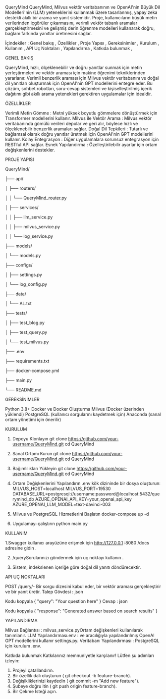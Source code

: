 QueryMind
QueryMind, Milvus vektör veritabanının ve OpenAI'nin Büyük Dil Modelleri'nin (LLM) yeteneklerini kullanmak üzere tasarlanmış, yapay zeka destekli akıllı bir arama ve yanıt sistemidir. Proje, kullanıcıların büyük metin verilerinden içgörüler çıkarmasını, verimli vektör tabanlı aramalar gerçekleştirmesini ve gelişmiş derin öğrenme modelleri kullanarak doğru, bağlam farkında yanıtlar üretmesini sağlar.


İçindekiler :
Genel bakış ,
Özellikler ,
Proje Yapısı ,
Gereksinimler , 
Kurulum ,
Kullanım , 
API Uç Noktaları ,
Yapılandırma ,
Katkıda bulunmak ,


GENEL BAKIŞ

QueryMind, hızlı, ölçeklenebilir ve doğru yanıtlar sunmak için metin yerleştirmeleri ve vektör araması için makine öğrenimi tekniklerinden yararlanır. Verimli benzerlik araması için Milvus vektör veritabanını ve doğal dil yanıtları oluşturmak için OpenAI'nin GPT modellerini entegre eder. Bu çözüm, sohbet robotları, soru-cevap sistemleri ve kişiselleştirilmiş içerik dağıtımı gibi akıllı arama yetenekleri gerektiren uygulamalar için idealdir.

ÖZELLİKLER

Verimli Metin Gömme : Metni yüksek boyutlu gömmelere dönüştürmek için Transformer modellerini kullanır.
Milvus ile Vektör Arama : Milvus vektör veritabanında gömülü verileri depolar ve geri alır, böylece hızlı ve ölçeklenebilir benzerlik aramaları sağlar.
Doğal Dil Tepkileri : Tutarlı ve bağlamsal olarak doğru yanıtlar üretmek için OpenAI'nin GPT modellerini kullanır.
Kolay Entegrasyon : Diğer uygulamalara sorunsuz entegrasyon için RESTful API sağlar.
Esnek Yapılandırma : Özelleştirilebilir ayarlar için ortam değişkenlerini destekler.

PROJE YAPISI

QueryMind/

├── api/

│   ├── routers/

│   │   └── QueryMind_router.py

│   ├── services/

│   │   ├── llm_service.py

│   │   ├── milvus_service.py

│   │   └── log_service.py

├── models/

│   └── models.py

├── configs/

│   ├── settings.py

│   └── log_config.py

├── data/

│   └── AL.txt

├── tests/

│   ├── test_blog.py

│   ├── test_query.py

│   └── test_milvus.py

├── .env

├── requirements.txt

├── docker-compose.yml

├── main.py

└── README.md


GEREKSİNİMLER

Python 3.8+
Docker ve Docker Oluşturma
Milvus (Docker üzerinden yüklendi)
PostgreSQL (kullanıcı sorgularını kaydetmek için)
Anaconda (sanal ortam yönetimi için önerilir)

KURULUM

1. Depoyu Klonlayın
git clone https://github.com/your-username/QueryMind.git
cd QueryMind
2. Sanal Ortamı Kurun git clone https://github.com/your-username/QueryMind.git
cd QueryMind

3. Bağımlılıkları Yükleyin  git clone https://github.com/your-username/QueryMind.git
cd QueryMind

4. Ortam Değişkenlerini Yapılandırın
.env kök dizininde bir dosya oluşturun:
MILVUS_HOST=localhost
MILVUS_PORT=19530
DATABASE_URL=postgresql://username:password@localhost:5432/querymind_db
AZURE_OPENAI_API_KEY=your_openai_api_key
AZURE_OPENAI_LLM_MODEL=text-davinci-003

5. Milvus ve PostgreSQL Hizmetlerini Başlatın docker-compose up -d

6. Uygulamayı çalıştırın python main.py



KULLANIM

1.Swagger kullanıcı arayüzüne erişmek için http://127.0.0.1 :8080 /docs adresine gidin .

2. /querySorularınızı göndermek için uç noktayı kullanın .

3. Sistem, indekslenen içeriğe göre doğal dil yanıtı döndürecektir.




API UÇ NOKTALARI

POST /query/- Bir sorgu dizesini kabul eder, bir vektör araması gerçekleştirir ve bir yanıt üretir.
Talep Gövdesi :
json

Kodu kopyala
{
  "query": "Your question here"
}
Cevap :
json

Kodu kopyala
{
  "response": "Generated answer based on search results"
}


YAPILANDIRMA

Milvus Bağlantısı : milvus_service.pyOrtam değişkenleri kullanılarak tanımlanır.
LLM Yapılandırması.env : ve aracılığıyla yapılandırılmış OpenAI GPT modellerini kullanır settings.py.
Veritabanı Yapılandırması : PostgreSQL için kurulum .env.


Katkıda bulunmak
Katkılarınız memnuniyetle karşılanır! Lütfen şu adımları izleyin:

1. Projeyi çatallandırın.
2. Bir özellik dalı oluşturun ( git checkout -b feature-branch).
3. Değişikliklerinizi kaydedin ( git commit -m "Add new feature").
4. Şubeye doğru itin ( git push origin feature-branch).
5. Bir Çekme İsteği açın.




